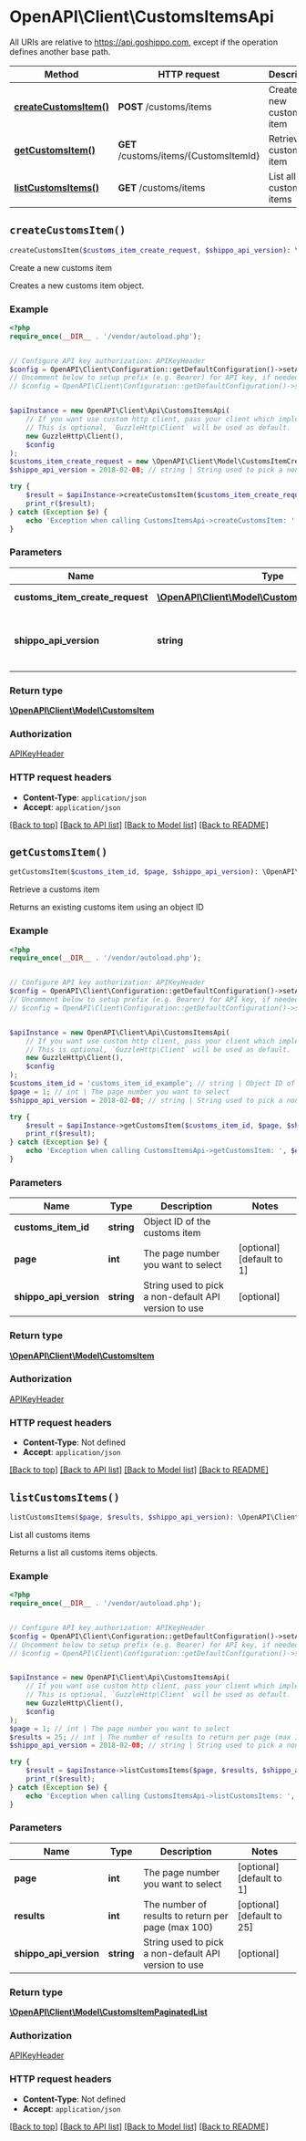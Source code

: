 # OpenAPI\Client\CustomsItemsApi

All URIs are relative to https://api.goshippo.com, except if the operation defines another base path.

| Method | HTTP request | Description |
| ------------- | ------------- | ------------- |
| [**createCustomsItem()**](CustomsItemsApi.md#createCustomsItem) | **POST** /customs/items | Create a new customs item |
| [**getCustomsItem()**](CustomsItemsApi.md#getCustomsItem) | **GET** /customs/items/{CustomsItemId} | Retrieve a customs item |
| [**listCustomsItems()**](CustomsItemsApi.md#listCustomsItems) | **GET** /customs/items | List all customs items |


## `createCustomsItem()`

```php
createCustomsItem($customs_item_create_request, $shippo_api_version): \OpenAPI\Client\Model\CustomsItem
```

Create a new customs item

Creates a new customs item object.

### Example

```php
<?php
require_once(__DIR__ . '/vendor/autoload.php');


// Configure API key authorization: APIKeyHeader
$config = OpenAPI\Client\Configuration::getDefaultConfiguration()->setApiKey('Authorization', 'YOUR_API_KEY');
// Uncomment below to setup prefix (e.g. Bearer) for API key, if needed
// $config = OpenAPI\Client\Configuration::getDefaultConfiguration()->setApiKeyPrefix('Authorization', 'Bearer');


$apiInstance = new OpenAPI\Client\Api\CustomsItemsApi(
    // If you want use custom http client, pass your client which implements `GuzzleHttp\ClientInterface`.
    // This is optional, `GuzzleHttp\Client` will be used as default.
    new GuzzleHttp\Client(),
    $config
);
$customs_item_create_request = new \OpenAPI\Client\Model\CustomsItemCreateRequest(); // \OpenAPI\Client\Model\CustomsItemCreateRequest | CustomsItem details.
$shippo_api_version = 2018-02-08; // string | String used to pick a non-default API version to use

try {
    $result = $apiInstance->createCustomsItem($customs_item_create_request, $shippo_api_version);
    print_r($result);
} catch (Exception $e) {
    echo 'Exception when calling CustomsItemsApi->createCustomsItem: ', $e->getMessage(), PHP_EOL;
}
```

### Parameters

| Name | Type | Description  | Notes |
| ------------- | ------------- | ------------- | ------------- |
| **customs_item_create_request** | [**\OpenAPI\Client\Model\CustomsItemCreateRequest**](../Model/CustomsItemCreateRequest.md)| CustomsItem details. | |
| **shippo_api_version** | **string**| String used to pick a non-default API version to use | [optional] |

### Return type

[**\OpenAPI\Client\Model\CustomsItem**](../Model/CustomsItem.md)

### Authorization

[APIKeyHeader](../../README.md#APIKeyHeader)

### HTTP request headers

- **Content-Type**: `application/json`
- **Accept**: `application/json`

[[Back to top]](#) [[Back to API list]](../../README.md#endpoints)
[[Back to Model list]](../../README.md#models)
[[Back to README]](../../README.md)

## `getCustomsItem()`

```php
getCustomsItem($customs_item_id, $page, $shippo_api_version): \OpenAPI\Client\Model\CustomsItem
```

Retrieve a customs item

Returns an existing customs item using an object ID

### Example

```php
<?php
require_once(__DIR__ . '/vendor/autoload.php');


// Configure API key authorization: APIKeyHeader
$config = OpenAPI\Client\Configuration::getDefaultConfiguration()->setApiKey('Authorization', 'YOUR_API_KEY');
// Uncomment below to setup prefix (e.g. Bearer) for API key, if needed
// $config = OpenAPI\Client\Configuration::getDefaultConfiguration()->setApiKeyPrefix('Authorization', 'Bearer');


$apiInstance = new OpenAPI\Client\Api\CustomsItemsApi(
    // If you want use custom http client, pass your client which implements `GuzzleHttp\ClientInterface`.
    // This is optional, `GuzzleHttp\Client` will be used as default.
    new GuzzleHttp\Client(),
    $config
);
$customs_item_id = 'customs_item_id_example'; // string | Object ID of the customs item
$page = 1; // int | The page number you want to select
$shippo_api_version = 2018-02-08; // string | String used to pick a non-default API version to use

try {
    $result = $apiInstance->getCustomsItem($customs_item_id, $page, $shippo_api_version);
    print_r($result);
} catch (Exception $e) {
    echo 'Exception when calling CustomsItemsApi->getCustomsItem: ', $e->getMessage(), PHP_EOL;
}
```

### Parameters

| Name | Type | Description  | Notes |
| ------------- | ------------- | ------------- | ------------- |
| **customs_item_id** | **string**| Object ID of the customs item | |
| **page** | **int**| The page number you want to select | [optional] [default to 1] |
| **shippo_api_version** | **string**| String used to pick a non-default API version to use | [optional] |

### Return type

[**\OpenAPI\Client\Model\CustomsItem**](../Model/CustomsItem.md)

### Authorization

[APIKeyHeader](../../README.md#APIKeyHeader)

### HTTP request headers

- **Content-Type**: Not defined
- **Accept**: `application/json`

[[Back to top]](#) [[Back to API list]](../../README.md#endpoints)
[[Back to Model list]](../../README.md#models)
[[Back to README]](../../README.md)

## `listCustomsItems()`

```php
listCustomsItems($page, $results, $shippo_api_version): \OpenAPI\Client\Model\CustomsItemPaginatedList
```

List all customs items

Returns a list all customs items objects.

### Example

```php
<?php
require_once(__DIR__ . '/vendor/autoload.php');


// Configure API key authorization: APIKeyHeader
$config = OpenAPI\Client\Configuration::getDefaultConfiguration()->setApiKey('Authorization', 'YOUR_API_KEY');
// Uncomment below to setup prefix (e.g. Bearer) for API key, if needed
// $config = OpenAPI\Client\Configuration::getDefaultConfiguration()->setApiKeyPrefix('Authorization', 'Bearer');


$apiInstance = new OpenAPI\Client\Api\CustomsItemsApi(
    // If you want use custom http client, pass your client which implements `GuzzleHttp\ClientInterface`.
    // This is optional, `GuzzleHttp\Client` will be used as default.
    new GuzzleHttp\Client(),
    $config
);
$page = 1; // int | The page number you want to select
$results = 25; // int | The number of results to return per page (max 100)
$shippo_api_version = 2018-02-08; // string | String used to pick a non-default API version to use

try {
    $result = $apiInstance->listCustomsItems($page, $results, $shippo_api_version);
    print_r($result);
} catch (Exception $e) {
    echo 'Exception when calling CustomsItemsApi->listCustomsItems: ', $e->getMessage(), PHP_EOL;
}
```

### Parameters

| Name | Type | Description  | Notes |
| ------------- | ------------- | ------------- | ------------- |
| **page** | **int**| The page number you want to select | [optional] [default to 1] |
| **results** | **int**| The number of results to return per page (max 100) | [optional] [default to 25] |
| **shippo_api_version** | **string**| String used to pick a non-default API version to use | [optional] |

### Return type

[**\OpenAPI\Client\Model\CustomsItemPaginatedList**](../Model/CustomsItemPaginatedList.md)

### Authorization

[APIKeyHeader](../../README.md#APIKeyHeader)

### HTTP request headers

- **Content-Type**: Not defined
- **Accept**: `application/json`

[[Back to top]](#) [[Back to API list]](../../README.md#endpoints)
[[Back to Model list]](../../README.md#models)
[[Back to README]](../../README.md)

